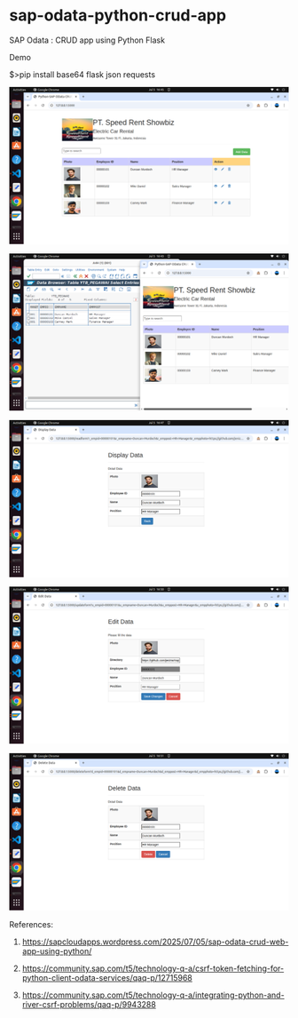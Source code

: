# sap-odata-python-crud-app
SAP Odata : CRUD app using Python Flask

Demo



$>pip install base64 flask json requests

![alt text](https://github.com/jenizar/sap-odata-python-crud-app/blob/main/screenshot/pic1.png)

![alt text](https://github.com/jenizar/sap-odata-python-crud-app/blob/main/screenshot/pic2.png)

![alt text](https://github.com/jenizar/sap-odata-python-crud-app/blob/main/screenshot/pic3.png)

![alt text](https://github.com/jenizar/sap-odata-python-crud-app/blob/main/screenshot/pic4.png)

![alt text](https://github.com/jenizar/sap-odata-python-crud-app/blob/main/screenshot/pic5.png)

References:

1. https://sapcloudapps.wordpress.com/2025/07/05/sap-odata-crud-web-app-using-python/

2. https://community.sap.com/t5/technology-q-a/csrf-token-fetching-for-python-client-odata-services/qaq-p/12715968

3. https://community.sap.com/t5/technology-q-a/integrating-python-and-river-csrf-problems/qaq-p/9943288
